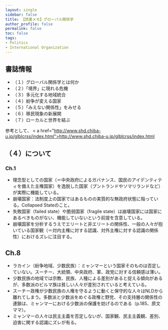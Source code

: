 ```yaml
---
layout: single
sidebar: false
title: 【読書メモ】グローバル関係学
author_profile: false
permalink: false
toc: false
tags:
- Politics
- International Organization
---
```


## 書誌情報
- （１）グローバル関係学とは何か
- （２）「境界」に現れる危機
- （３）多元化する地域統合
- （４）紛争が変える国家
- （５）「みえない関係性」をみせる
- （６）移民現象の新展開
- （７）ローカルと世界を結ぶ

参考として、
< a href="http://www.shd.chiba-u.jp/glblcrss/index.html">http://www.shd.chiba-u.jp/glblcrss/index.html</a>


## （４）について
### Ch.1
- 理念型としての国家（＝中央政府によるガバナンス、国民のアイデンティティを備えた主権国家）を逸脱した国家（プントランドやソマリランドなど）が実際に機能している。
- 崩壊国家：法制度上の国家ではあるものの実質的な無政府状態に陥っている。Collapsed Stateのこと。
- 失敗国家（failed state）や脆弱国家（fragile state）は崩壊国家には国家にあるべきものがない、機能していないという前提を含意している。
- 崩壊国家を分析するうえでエリートと非エリートの関係性、一般の人々が抱いている国家観（＝対内主権に対する認識、対外主権に対する認識の関係性）におけるズレに注目する。

## Ch.8
- ラカイン（紛争地域、少数民族）：ミャンマーという国家そのものは否定していない。スーチー、大統領、中央政府、軍、政党に対する信頼感は薄い。
- 少数民族の地域では宗教、民族、人種による差別があると捉える傾向があるが、多数派のビルマ族は貧しい人々が差別されていると考えている。
- スーチー政権が少数民族の人権を守るように動くと保守的な人々はNLDから離れてしまう。多数派と少数派をめぐる政権と野党、その支持層の関係性の連鎖は、ミャンマーにおける少数派の保護を妨げるのである（p.185、原文ママ）。
- ミャンマーの人々は民主主義を否定しないが、国家観、民主主義観、差別、迫害に関する認識にズレが有る。

